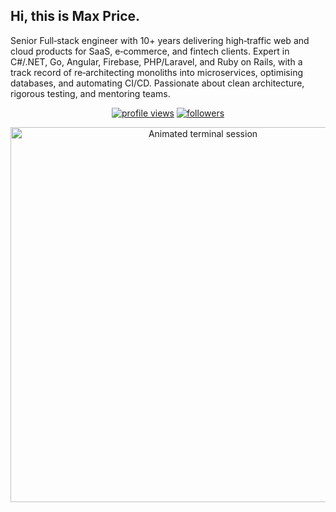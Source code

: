## Hi, this is Max Price.
Senior Full‑stack engineer with 10+ years delivering high‑traffic web and cloud products for SaaS, e‑commerce, and fintech clients. Expert in C#/.NET, Go, Angular, Firebase, PHP/Laravel, and Ruby on Rails, with a track record of re‑architecting monoliths into microservices, optimising databases, and automating CI/CD. Passionate about clean architecture, rigorous testing, and mentoring teams.
<p align="center">
  <a href="https://github.com/ArnoldW-dev"><a href="https://github.com/ArnoldW-dev"><img src="https://komarev.com/ghpvc/?username=maxscodes-price&style=flat" alt="profile views"></a></a>
  <a href="https://github.com/ArnoldW-dev?tab=followers"><img src="https://img.shields.io/github/followers/maxscodes-price?label=Followers&style=flat" alt="followers"></a>
</p>

<p align="center">
  <img
    src="https://gist.githubusercontent.com/alukach/7c510d45080d5b2c1d42a0309ad25411/raw/9e42a8904b8da9a289d45b44491f39a1586293fb/example.svg"
    width="600"
    alt="Animated terminal session"
  />
</p>





